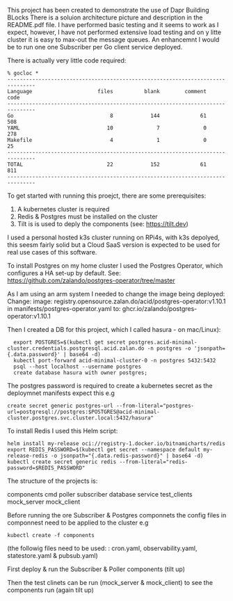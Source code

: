This project has been created to demonstrate the use of Dapr Building BLocks There is a soluion architecture picture and description in the README.pdf file.
I have performed basic testing and it seems to work as I expect, however, I have not performed extensive load testing and on y litte cluster it is easy to max-out the message queues.
An enhancemnt I would be to run one one Subscriber per Go client service deployed.

There is actually very little code required:
```
% gocloc *          
-------------------------------------------------------------------------------
Language                     files          blank        comment           code
-------------------------------------------------------------------------------
Go                               8            144             61            508
YAML                            10              7              0            278
Makefile                         4              1              0             25
-------------------------------------------------------------------------------
TOTAL                           22            152             61            811
-------------------------------------------------------------------------------
```

To get started with running this proejct, there are some prerequisites:

1. A kubernetes cluster is required
2. Redis & Postgres must be installed on the cluster
3. Tilt is is used to deply the components (see: https://tilt.dev)

I used a personal hosted k3s cluster running on RPi4s, with k3s depolyed, this seesm fairly solid but a Cloud SaaS version is expected to be used for real use cases of this software.

To install Postgres on my home cluster I used the Postgres Operator, which configures a HA set-up by default. See:  https://github.com/zalando/postgres-operator/tree/master

As I am using an arm system I needed to change the image being deployed: Change: image: registry.opensource.zalan.do/acid/postgres-operator:v1.10.1 in manifests/postgres-operator.yaml to: ghcr.io/zalando/postgres-operator:v1.10.1

Then I created a DB for this project, which I called hasura - on mac/Linux):
```
  export POSTGRES=$(kubectl get secret postgres.acid-minimal-cluster.credentials.postgresql.acid.zalan.do -n postgres -o 'jsonpath={.data.password}' | base64 -d)
  kubectl port-forward acid-minimal-cluster-0 -n postgres 5432:5432
  psql --host localhost --username postgres
  create database hasura with owner postgres;
```
The postgres password is required to create a kubernetes secret as the deploymnet manifests expect this e.g
```
create secret generic postgres-url --from-literal="postgres-url=postgresql://postgres:$POSTGRES@acid-minimal-cluster.postgres.svc.cluster.local:5432/hasura"
```
To install Redis I used this Helm script: 
```
helm install my-release oci://registry-1.docker.io/bitnamicharts/redis
export REDIS_PASSWORD=$(kubectl get secret --namespace default my-release-redis -o jsonpath="{.data.redis-password}" | base64 -d)
kubectl create secret generic redis --from-literal="redis-password=$REDIS_PASSWORD"
```
The structure of the projects is:

components
cmd 
    poller
    subscriber
database
service
test_clients
    mock_server
    mock_client

Before running the ore Subscriber & Postgres componnets the config files in componnest need to be applied to the cluster e.g
```
kubectl create -f components
```
(the followig files need to be used: : cron.yaml, observability.yaml, statestore.yaml & pubsub.yaml)

First deploy & run the Subscriber & Poller components (tilt up)

Then the test clinets can be run (mock_server & mock_client) to see the components run (again tilt up)


    








